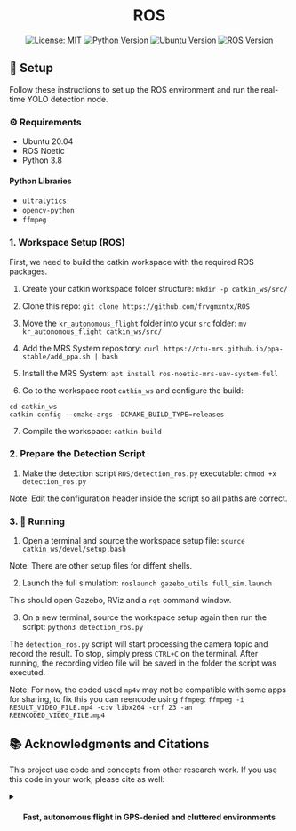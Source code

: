 <div align="center">
<h1 align="center">ROS</h1>
</div>

<div align="center">

[![License: MIT](https://badgen.net/badge/license/MIT/blue)](LICENSE)
[![Python Version](https://badgen.net/badge/python/3.8/green)](https://www.python.org/)
[![Ubuntu Version](https://badgen.net/badge/Ubuntu/20.04/orange)](https://releases.ubuntu.com/focal/)
[![ROS Version](https://badgen.net/badge/ROS/Noetic/green)](http://wiki.ros.org/noetic)

</div>


## 🚀 Setup

Follow these instructions to set up the ROS environment and run the real-time YOLO detection node.

### ⚙️ Requirements

* Ubuntu 20.04
* ROS Noetic
* Python 3.8

#### Python Libraries

* `ultralytics`
* `opencv-python`
* `ffmpeg`

### 1. Workspace Setup (ROS)

First, we need to build the catkin workspace with the required ROS packages.

1. Create your catkin workspace folder structure:
`mkdir -p catkin_ws/src/`

2. Clone this repo:
`git clone https://github.com/frvgmxntx/ROS`

3. Move the `kr_autonomous_flight` folder into your `src` folder:
`mv kr_autonomous_flight catkin_ws/src/`

4. Add the MRS System repository:
`curl https://ctu-mrs.github.io/ppa-stable/add_ppa.sh | bash`

5. Install the MRS System:
`apt install ros-noetic-mrs-uav-system-full`

6. Go to the workspace root `catkin_ws` and configure the build:
```
cd catkin_ws
catkin config --cmake-args -DCMAKE_BUILD_TYPE=releases
```

7. Compile the workspace:
`catkin build`

### 2. Prepare the Detection Script

1. Make the detection script `ROS/detection_ros.py` executable:
`chmod +x detection_ros.py`

Note: Edit the configuration header inside the script so all paths are correct.

### 3. 🏁 Running

1. Open a terminal and source the workspace setup file:
`source catkin_ws/devel/setup.bash`

Note: There are other setup files for diffent shells.

2. Launch the full simulation:
`roslaunch gazebo_utils full_sim.launch`

This should open Gazebo, RViz and a `rqt` command window.

3. On a new terminal, source the workspace setup again then run the script:
`python3 detection_ros.py`

The `detection_ros.py` script will start processing the camera topic and record the result. To stop, simply press `CTRL+C` on the terminal.
After running, the recording video file will be saved in the folder the script was executed.

Note: For now, the coded used `mp4v` may not be compatible with some apps for sharing, to fix this you can reencode using `ffmpeg`:
`ffmpeg -i RESULT_VIDEO_FILE.mp4 -c:v libx264 -crf 23 -an REENCODED_VIDEO_FILE.mp4`






## 📚 Acknowledgments and Citations

This project use code and concepts from other research work. If you use this code in your work, please cite as well:

<details>

<summary><h4 align="center"><b>Fast, autonomous flight in GPS-denied and cluttered environments</b></h4></summary>

```
@article{mohta2018experiments,
  title={Experiments in fast, autonomous, gps-denied quadrotor flight},
  author={Mohta, Kartik and Sun, Ke and Liu, Sikang and Watterson, Michael and Pfrommer, Bernd and Svacha, James and Mulgaonkar, Yash and Taylor, Camillo Jose and Kumar, Vijay},
  booktitle={2018 IEEE International Conference on Robotics and Automation (ICRA)},
  pages={7832--7839},
  year={2018},
  organization={IEEE}
}
```

```
@article{mohta2018experiments,
  title={Experiments in fast, autonomous, gps-denied quadrotor flight},
  author={Mohta, Kartik and Sun, Ke and Liu, Sikang and Watterson, Michael and Pfrommer, Bernd and Svacha, James and Mulgaonkar, Yash and Taylor, Camillo Jose and Kumar, Vijay},
  booktitle={2018 IEEE International Conference on Robotics and Automation (ICRA)},
  pages={7832--7839},
  year={2018},
  organization={IEEE}
}
```

```
@article{liu2022large,
  title={Large-Scale Autonomous Flight With Real-Time Semantic SLAM Under Dense Forest Canopy},
  author={Liu, Xu and Nardari, Guilherme V. and Ojeda, Fernando Cladera and Tao, Yuezhan and Zhou, Alex and Donnelly, Thomas and Qu, Chao and Chen, Steven W. and Romero, Roseli A. F. and Taylor, Camillo J. and Kumar, Vijay},
  journal={IEEE Robotics and Automation Letters},
  year={2022},
  volume={7},
  number={2},
  pages={5512-5519},
}
```

</details>
